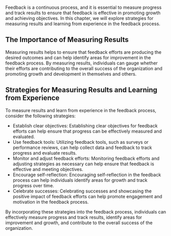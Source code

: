 
Feedback is a continuous process, and it is essential to measure progress and track results to ensure that feedback is effective in promoting growth and achieving objectives. In this chapter, we will explore strategies for measuring results and learning from experience in the feedback process.

The Importance of Measuring Results
-----------------------------------

Measuring results helps to ensure that feedback efforts are producing the desired outcomes and can help identify areas for improvement in the feedback process. By measuring results, individuals can gauge whether their efforts are contributing to the overall success of the organization and promoting growth and development in themselves and others.

Strategies for Measuring Results and Learning from Experience
-------------------------------------------------------------

To measure results and learn from experience in the feedback process, consider the following strategies:

* Establish clear objectives: Establishing clear objectives for feedback efforts can help ensure that progress can be effectively measured and evaluated.
* Use feedback tools: Utilizing feedback tools, such as surveys or performance reviews, can help collect data and feedback to track progress and evaluate results.
* Monitor and adjust feedback efforts: Monitoring feedback efforts and adjusting strategies as necessary can help ensure that feedback is effective and meeting objectives.
* Encourage self-reflection: Encouraging self-reflection in the feedback process can help individuals identify areas for growth and track progress over time.
* Celebrate successes: Celebrating successes and showcasing the positive impact of feedback efforts can help promote engagement and motivation in the feedback process.

By incorporating these strategies into the feedback process, individuals can effectively measure progress and track results, identify areas for improvement and growth, and contribute to the overall success of the organization.

